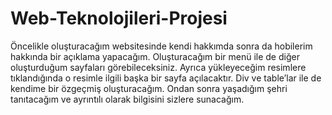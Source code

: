 # Web-Teknolojileri-Projesi
Öncelikle oluşturacağım websitesinde kendi hakkımda sonra da hobilerim hakkında bir açıklama yapacağım. Oluşturacağım bir menü ile de diğer oluşturduğum sayfaları görebileceksiniz. Ayrıca yükleyeceğim resimlere tıklandığında o resimle ilgili başka bir sayfa açılacaktır. 
Div ve table’lar ile de kendime bir özgeçmiş oluşturacağım. Ondan sonra yaşadığım şehri tanıtacağım ve ayrıntılı olarak bilgisini sizlere sunacağım. 
